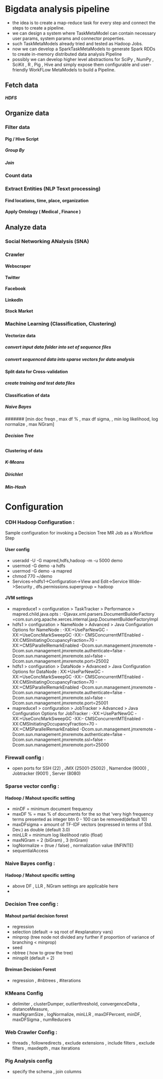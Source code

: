 # Bigdata analysis pipeline
* the idea is to create a map-reduce task for every step and connect the steps to create a pipeline.
* we can design a system where TaskMetaModel can contain necessary user params, system params and connector properties.
* such TaskMetaModels already tried and tested as Hadoop Jobs.
* now we can develop a SparkTaskMetaModels to generate Spark RDDs  to create in-memory distributed data analysis Pipeline
* possibly we can develop higher level abstractions for SciPy , NumPy , SciKit , R , Pig , Hive and simply expose them configurable and user-friendly WorkFLow MetaModels to build a Pipeline.

## Fetch data
##### HDFS
## Organize data
### Filter data
#### Pig / Hive Script
##### Group By
##### Join
### Count data
### Extract Entities (NLP Tesxt processing)
#### Find locations, time, place, organization
#### Apply Ontology ( Medical , Finance )
## Analyze data
### Social Networking ANalysis (SNA)
### Crawler 
#### Webscraper 
#### Twitter 
#### Facebook
#### LinkedIn
#### Stock Market
### Machine Learning (Classification, Clustering)
#### Vectorize data
##### convert input data folder into set of sequence files
##### convert sequenced data into sparse vectors for data analysis
#### Split data for Cross-validation
##### create training and test data files
#### Classification of data
##### Naive Bayes
####### [min doc freqn , max df % , max df sigma, , min log likelihood, log normalize , max NGram]
##### Decision Tree
###### 
#### Clustering of data
##### K-Means
##### Dirichlet
##### Min-Hash
## 
# Configuration
### CDH Hadoop Configuration :
Sample configuration for invoking a Decision Tree MR Job as a Workflow Step
#### User config
* useradd -U -G mapred,hdfs,hadoop -m -u 5000 demo
* usermod -G demo -a hdfs
* usermod -G demo -a mapred
* chmod 770 ~/demo
* Services->hdfs1->Configuration->View and Edit->Service Wide->Security , dfs.permissions.supergroup = hadoop
#### JVM settings
* mapreduce1 > configuration > TaskTracker > Performance > mapred.child.java.opts : -Djavax.xml.parsers.DocumentBuilderFactory =com.sun.org.apache.xerces.internal.jaxp.DocumentBuilderFactoryImpl
* hdfs1 > configuration > NameNode > Advanced > Java Configuration Options for NameNode : -XX:+UseParNewGC -XX:+UseConcMarkSweepGC -XX:- CMSConcurrentMTEnabled -XX:CMSInitiatingOccupancyFraction=70 - XX:+CMSParallelRemarkEnabled -Dcom.sun.management.jmxremote - Dcom.sun.management.jmxremote.authenticate=false -
Dcom.sun.management.jmxremote.ssl=false - Dcom.sun.management.jmxremote.port=25002
* hdfs1 > configuration > DataNode > Advanced > Java Configuration Options for DataNode : XX:+UseParNewGC -XX:+UseConcMarkSweepGC -XX:- CMSConcurrentMTEnabled -XX:CMSInitiatingOccupancyFraction=70 - XX:+CMSParallelRemarkEnabled -Dcom.sun.management.jmxremote - Dcom.sun.management.jmxremote.authenticate=false - Dcom.sun.management.jmxremote.ssl=false - Dcom.sun.management.jmxremote.port=25001
* mapreduce1 > configuration > JobTracker > Advanced > Java Configuration Options for JobTracker : -XX:+UseParNewGC -XX:+UseConcMarkSweepGC -XX:- CMSConcurrentMTEnabled -XX:CMSInitiatingOccupancyFraction=70 -XX:+CMSParallelRemarkEnabled -Dcom.sun.management.jmxremote - Dcom.sun.management.jmxremote.authenticate=false -
Dcom.sun.management.jmxremote.ssl=false - Dcom.sun.management.jmxremote.port=25000
### Firewall config :
* open ports for SSH (22) , JMX (25001-25002) , Namendoe (9000) , Jobtracker (9001) , Server (8080)
### Sparse vector config :
#### Hadoop / Mahout specific setting
* minDF = minimum document frequency
* maxDF % = max % of documents for the so that 'very high frequency terms presented as integer btn 0 - 100 can be removed(default 10)
* maxDFsigma = amount of TF-IDF vectors (expressed in terms of Std. Dev.) as double (default 3.0)
* minLLR = minimum log likelihood ratio (float)
* maxNGram = 2 (biGram) , 3 (triGram)
* logNormalize = (true / false) , normalization value (INFINTE)
* sequentialAccess
### Naive Bayes config :
#### Hadoop / Mahout specific setting
* above DF , LLR , NGram settings are applicable here
* 
### Decision Tree config :
#### Mahout partial decision forest
* regression 
* selection (default -> sq root of #explanatory vars)
* minprop (tree node not divided any further if proportion of variance of branching < minprop)
* seed 
* nbtree ( how to grow the tree)
* minsplit (default = 2)
#### Breiman Decision Forest
* regression , #nbtrees , #iterations
### KMeans Config
* delimiter , clusterDumper, outlierthreshold, convergenceDelta , distanceMeasure, 
* maxNgramSize , logNormalize, minLLR , maxDFPercent, minDF, maxDFSigma , numReducers
### Web Crawler Config :
* threads , followredirects , exclude extensions , include filters , exclude filters , maxdepth , max iterations
### Pig Analysis config
* specify the schema , join columns 

